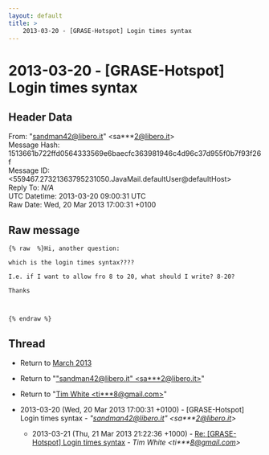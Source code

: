 ```yaml
---
layout: default
title: >
    2013-03-20 - [GRASE-Hotspot] Login times syntax
---
```


# 2013-03-20 - [GRASE-Hotspot] Login times syntax

## Header Data

From: "sandman42@libero.it" \<sa***2@libero.it\><br>
Message Hash: 1513661b722ffd0564333569e6baecfc363981946c4d96c37d955f0b7f93f26f<br>
Message ID: \<559467.27321363795231050.JavaMail.defaultUser@defaultHost\><br>
Reply To: _N/A_<br>
UTC Datetime: 2013-03-20 09:00:31 UTC<br>
Raw Date: Wed, 20 Mar 2013 17:00:31 +0100<br>

## Raw message

```
{% raw  %}Hi, another question: 

which is the login times syntax????

I.e. if I want to allow fro 8 to 20, what should I write? 8-20?

Thanks



{% endraw %}
```

## Thread

+ Return to [March 2013](/archive/2013/03)

+ Return to "["sandman42@libero.it" <sa***2<span>@</span>libero.it>](/authors/sa___2_at_libero_it)"
+ Return to "[Tim White <ti***8<span>@</span>gmail.com>](/authors/ti___8_at_gmail_com)"

+ 2013-03-20 (Wed, 20 Mar 2013 17:00:31 +0100) - [GRASE-Hotspot] Login times syntax - _"sandman42@libero.it" \<sa***2@libero.it\>_
  + 2013-03-21 (Thu, 21 Mar 2013 21:22:36 +1000) - [Re: [GRASE-Hotspot] Login times syntax](/archive/2013/03/959c55197fc2beb7e047f3b54f1c18e1babfd9feaf9a3b44a4c991305edb0309) - _Tim White \<ti***8@gmail.com\>_

